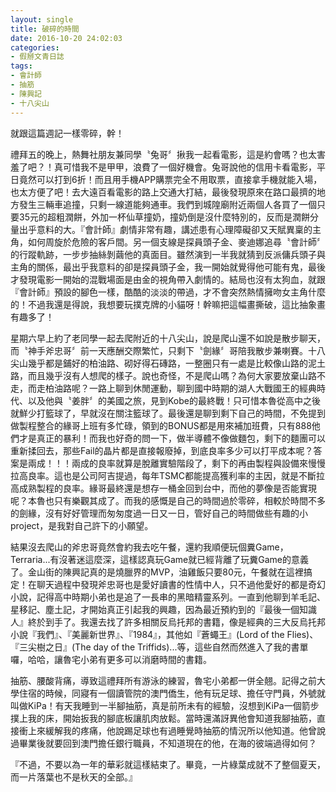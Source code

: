 ```yaml
---
layout: single
title: 破碎的時間
date: 2016-10-20 24:02:03
categories:
- 假掰文青日誌
tags:
- 會計師
- 抽筋
- 陳興記
- 十八尖山
---
```


就跟這篇週記一樣零碎，幹！

禮拜五的晚上，熱舞社朋友兼同學〝兔哥〞揪我一起看電影，這是約會嗎？也太害羞了吧？！真可惜我不是甲甲，浪費了一個好機會。兔哥說他的信用卡看電影，平日竟然可以打到6折！而且用手機APP購票完全不用取票，直接拿手機就能入場，也太方便了吧！去大遠百看電影的路上交通大打結，最後發現原來在路口最擠的地方發生三輛車追撞，只剩一線道能夠通車。我們到城隍廟附近兩個人各買了一個只要35元的超粗潤餅，外加一杯仙草撞奶，撞奶倒是沒什麼特別的，反而是潤餅分量出乎意料的大。『會計師』劇情非常有趣，講述患有心理障礙卻又天賦異稟的主角，如何周旋於危險的客戶間。另一個支線是探員頭子金、麥迪娜追尋〝會計師〞的行蹤軌跡，一步步抽絲剝繭他的真面目。雖然演到一半我就猜到反派傭兵頭子與主角的關係，最出乎我意料的卻是探員頭子金，我一開始就覺得他可能有鬼，最後才發現電影一開始的混戰場面是由金的視角帶入劇情的。結局也沒有太狗血，就跟『會計師』預設的腳色一樣，酷酷的淡淡的帶過，才不會突然熱情擁吻女主角什麼的！不過我還是得說，我想要玩撲克牌的小貓呀！幹嘛把這幅畫撕破，這比抽象畫有趣多了！

星期六早上約了老同學一起去爬附近的十八尖山，說是爬山還不如說是散步聊天，而〝神手斧忠哥〞前一天應酬交際繁忙，只剩下〝劍緣〞哥陪我散步兼喇賽。十八尖山幾乎都是鋪好的柏油路、砌好得石磚路，一整圈只有一處是比較像山路的泥土路，而且幾乎沒有人想爬的樣子。說也奇怪，不是爬山嗎？為何大家要放棄山路不走，而走柏油路呢？一路上聊到休閒運動，聊到國中時期的湖人大戰國王的經典時代、以及他與〝姜胖〞的美國之旅，見到Kobe的最終戰！只可惜本魯從高中之後就鮮少打籃球了，早就沒在關注籃球了。最後還是聊到剩下自己的時間，不免提到做製程整合的緣哥上班有多忙碌，領到的BONUS都是用來補加班費，只有888他們才是真正的暴利！而我也好奇的問一下，做半導體不像做麵包，剩下的麵團可以重新揉回去，那些Fail的晶片都是直接報廢掉，到底良率多少可以打平成本呢？答案是兩成！！！兩成的良率就算是脫離實驗階段了，剩下的再由製程與設備來慢慢拉高良率。這也是公司阿吉提過，每年TSMC都能提高獲利率的主因，就是不斷拉高成熟製程的良率。緣哥最終還是想存一桶金回到台中，而他的夢像是否能實現呢？本魯也只有樂觀其成了。而我的感慨是自己的時間過於零碎，相較於時間不多的劍緣，沒有好好管理而匆匆度過一日又一日，管好自己的時間做些有趣的小project，是我對自己許下的小願望。

結果沒去爬山的斧忠哥竟然會約我去吃午餐，還約我順便玩個糞Game，Terraria...有沒著迷這麼深，這樣認真玩Game就已經背離了玩糞Game的意義了。金山街的陳興記真的是燒臘界的MVP，油雞飯只要80元，午餐就在這裡搞定！在聊天過程中發現斧忠哥也是愛好讀書的性情中人，只不過他愛好的都是奇幻小說，記得高中時期小弟也是追了一長串的黑暗精靈系列。一直到他聊到羊毛記、星移記、塵土記，才開始真正引起我的興趣，因為最近預約到的『最後一個知識人』終於到手了。我還去找了許多相關反烏托邦的書籍，像是經典的三大反烏托邦小說『我們』、『美麗新世界』、『1984』，其他如『蒼蠅王』(Lord of the Flies)、『三尖樹之日』(The day of the Triffids)...等，這些自然而然進入了我的書單囉，哈哈，讓魯宅小弟有更多可以消磨時間的書籍。

抽筋、腰酸背痛，導致這禮拜所有游泳的練習，魯宅小弟都一併全翹。記得之前大學住宿的時候，同寢有一個讀管院的澳門僑生，他有玩足球、擔任守門員，外號就叫做KiPa！有天我睡到一半腳抽筋，真是前所未有的經驗，沒想到KiPa一個箭步撲上我的床，開始扳我的腳底板讓肌肉放鬆。當時還滿訝異他會知道我腳抽筋，直接衝上來緩解我的疼痛，他說踢足球也有過睡覺時抽筋的情況所以他知道。他曾說過畢業後就要回到澳門擔任銀行職員，不知道現在的他，在海的彼端過得如何？

『不過，不要以為一年的華彩就這樣結束了。畢竟，一片綠葉成就不了整個夏天，而一片落葉也不是秋天的全部。』


